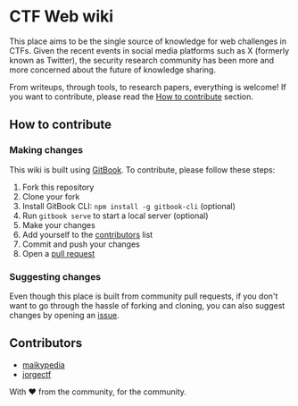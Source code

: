# CTF Web wiki

This place aims to be the single source of knowledge for web challenges in CTFs. Given the recent events in social media platforms such as X (formerly known as Twitter), the security research community has been more and more concerned about the future of knowledge sharing.

From writeups, through tools, to research papers, everything is welcome! If you want to contribute, please read the [How to contribute](#how-to-contribute) section.

## How to contribute

### Making changes

This wiki is built using [GitBook](https://www.gitbook.com/). To contribute, please follow these steps:
1. Fork this repository
2. Clone your fork
3. Install GitBook CLI: `npm install -g gitbook-cli` (optional)
4. Run `gitbook serve` to start a local server (optional)
5. Make your changes
6. Add yourself to the [contributors](#contributors) list
6. Commit and push your changes
7. Open a [pull request](https://docs.github.com/en/pull-requests/collaborating-with-pull-requests/proposing-changes-to-your-work-with-pull-requests/about-pull-requests)

### Suggesting changes

Even though this place is built from community pull requests, if you don't want to go through the hassle of forking and cloning, you can also suggest changes by opening an [issue](https://github.com/jorgectf/ctf-web/issues/new?assignees=&labels=&projects=&template=suggestion.yml&title=%5BSuggestion%5D%20).

## Contributors

- [maikypedia]()
- [jorgectf](https://twitter.com/jorge_ctf)

With ❤️ from the community, for the community.